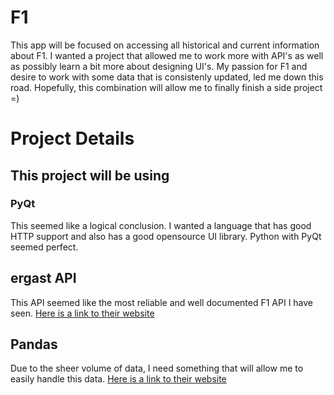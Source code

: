 # F1
This app will be focused on accessing all historical and current information about F1. I wanted a project that allowed me to work more with API's as well as possibly learn a bit more about designing UI's. My passion for F1 and desire to work with some data that is consistenly updated, led me down this road. Hopefully, this combination will allow me to finally finish a side project =)

# Project Details
## This project will be using
### PyQt
This seemed like a logical conclusion. I wanted a language that has good HTTP support and also has a good opensource UI library. Python with PyQt seemed perfect.

## ergast API
This API seemed like the most reliable and well documented F1 API I have seen. 
[Here is a link to their website](http://ergast.com/mrd/)

## Pandas
Due to the sheer volume of data, I need something that will allow me to easily handle this data. 
[Here is a link to their website](https://pandas.pydata.org/)
